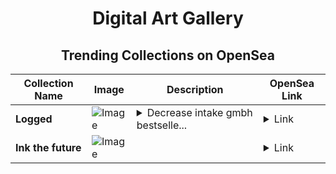 <div align="center">

# Digital Art Gallery

## Trending Collections on OpenSea

| Collection Name                       | Image                                                                                     | Description                       | OpenSea Link                                                                                          |
|---------------------------------------|-------------------------------------------------------------------------------------------|-----------------------------------|--------------------------------------------------------------------------------------------------------|
| **Logged** | ![Image](https://i.seadn.io/s/raw/files/723edfedd5e55471205cc54cb898f444.jpg?w=500&auto=format?w=200&auto=format) | <details><summary>Decrease intake gmbh bestselle...</summary>Decrease intake gmbh bestsellers lease dans dosage</details> | <details><summary>Link</summary>[Logged](https://opensea.io/collection/logged-11)</details> |
| **Ink the future** | ![Image](https://i.seadn.io/s/raw/files/4ea022ab32d636bfef12644da58a22ed.webp?w=500&auto=format?w=200&auto=format) |  | <details><summary>Link</summary>[Ink the future](https://opensea.io/collection/ink-the-future-89)</details> |

</div>